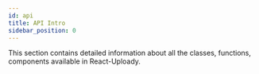 ```yaml
---
id: api
title: API Intro
sidebar_position: 0
---
```


This section contains detailed information about 
all the classes, functions, components available in React-Uploady.
